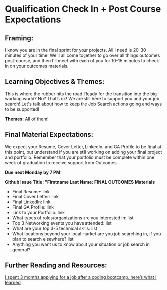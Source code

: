 # Qualification Check In + Post Course Expectations 

## Framing:

I know you are in the final sprint for your projects. All I need is 20-30 minutes of your time! We’ll all come together to go over all things outcomes post-course, and then I'll meet with each of you for 10-15 minutes to check-in on your outcomes materials.

## Learning Objectives & Themes:

This is where the rubber hits the road. Ready for the transition into the big working world?  No?  That’s ok! We are still here to support you and your job search!  Let's talk about how to keep the Job Search actions going and ways to be supported! 

**Themes:** All of them! 

## Final Material Expectations:
We expect your Resume, Cover Letter, LinkedIn, and GA Profile to be final at this point, but understand if you are still working on adding your final project and portfolio. Remember that your portfolio must be complete within one week of graduation to receive support from Outcomes. 

**Due next Monday by 7 PM:**

**Github Issue Title: "Firstname Last Name: FINAL OUTCOMES Materials**

- Final Resume: link
- Final Cover Letter: link
- Final LinkedIn: link
- Final GA Profile: link
- Link to your Portfolio: link
- What types of roles/organizations are you interested in: list
- Top 3 Networking events you have attended: list
- What are your top 3-5 technical skills: list
- What locations beyond your local market are you job searching in, if you plan to search elsewhere? list
- Anything you want us to know about your situation or job search in general? 

## Further Reading and Resources:

[I spent 3 months applying for a job after a coding bootcamp, here’s what I learned ](https://medium.freecodecamp.com/5-key-learnings-from-the-post-bootcamp-job-search-9a07468d2331#.vuily1mtu)
